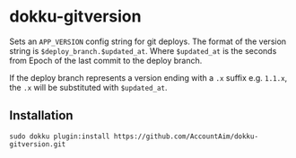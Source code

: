 # dokku-gitversion

Sets an `APP_VERSION` config string for git deploys.   The format of the version string is `$deploy_branch.$updated_at`.  Where `$updated_at` is the seconds from Epoch of the last commit to the deploy branch.

If the deploy branch represents a version ending with a `.x` suffix e.g. `1.1.x`, the `.x` will be substituted with `$updated_at`.

## Installation

```
sudo dokku plugin:install https://github.com/AccountAim/dokku-gitversion.git
```
